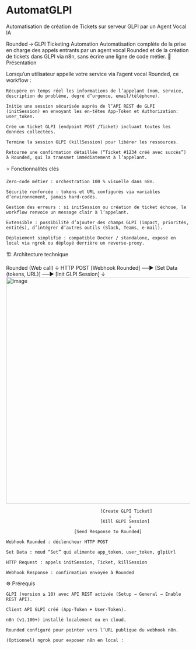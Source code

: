 # AutomatGLPI
Automatisation de création de Tickets sur serveur GLPI par un Agent Vocal IA 




Rounded → GLPI Ticketing Automation
Automatisation complète de la prise en charge des appels entrants par un agent vocal Rounded et de la création de tickets dans GLPI via n8n, sans écrire une ligne de code métier.
🚀 Présentation

Lorsqu’un utilisateur appelle votre service via l’agent vocal Rounded, ce workflow :

    Récupère en temps réel les informations de l’appelant (nom, service, description du problème, degré d’urgence, email/téléphone).

    Initie une session sécurisée auprès de l’API REST de GLPI (initSession) en envoyant les en‑têtes App‑Token et Authorization: user_token.

    Crée un ticket GLPI (endpoint POST /Ticket) incluant toutes les données collectées.

    Termine la session GLPI (killSession) pour libérer les ressources.

    Retourne une confirmation détaillée (“Ticket #1234 créé avec succès”) à Rounded, qui la transmet immédiatement à l’appelant.

⭐ Fonctionnalités clés

    Zero‑code métier : orchestration 100 % visuelle dans n8n.

    Sécurité renforcée : tokens et URL configurés via variables d’environnement, jamais hard‑codés.

    Gestion des erreurs : si initSession ou création de ticket échoue, le workflow renvoie un message clair à l’appelant.

    Extensible : possibilité d’ajouter des champs GLPI (impact, priorités, entités), d’intégrer d’autres outils (Slack, Teams, e‑mail).

    Déploiement simplifié : compatible Docker / standalone, exposé en local via ngrok ou déployé derrière un reverse‑proxy.

🏗️ Architecture technique

Rounded (Web call)
     ↓ HTTP POST
[Webhook Rounded] ──▶ [Set Data (tokens, URL)] ──▶ [Init GLPI Session]
                                                   ↓<img width="1008" height="619" alt="image" src="https://github.com/user-attachments/assets/dcca3a1e-44dc-412f-b072-2129856c6db1" />

                                        [Create GLPI Ticket]
                                                   ↓
                                        [Kill GLPI Session]
                                                   ↓
                              [Send Response to Rounded]

    Webhook Rounded : déclencheur HTTP POST

    Set Data : nœud “Set” qui alimente app_token, user_token, glpiUrl

    HTTP Request : appels initSession, Ticket, killSession

    Webhook Response : confirmation envoyée à Rounded

⚙️ Prérequis

    GLPI (version ≥ 10) avec API REST activée (Setup → General → Enable REST API).

    Client API GLPI créé (App‑Token + User‑Token).

    n8n (v1.100+) installé localement ou en cloud.

    Rounded configuré pour pointer vers l’URL publique du webhook n8n.

    (Optionnel) ngrok pour exposer n8n en local :
